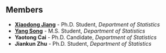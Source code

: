## Members

* **[Xiaodong Jiang](https://www.linkedin.com/in/xiaodongjiang)** - Ph.D. Student, *Department of Statistics*
* **[Yang Song](https://www.linkedin.com/in/yang-song-74298a118/en)** - M.S. Student, *Department of Statistics*
* **Yaotong Cai** - Ph.D. Candidate, *Department of Statistics*
* **Jiankun Zhu** - Ph.D. Student, *Department of Statistics*
